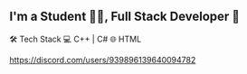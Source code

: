## I'm a Student 👨‍🎓, Full Stack Developer 🚀

🛠 Tech Stack
💻   C++ | C#
🌐   HTML

https://discord.com/users/939896139640094782
